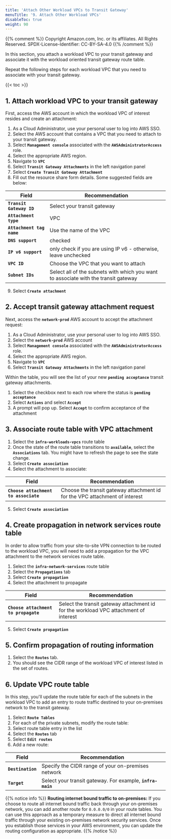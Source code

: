 ```yaml
---
title: 'Attach Other Workload VPCs to Transit Gateway'
menuTitle: '9. Attach Other Workload VPCs'
disableToc: true
weight: 90
---
```


{{% comment %}}
Copyright Amazon.com, Inc. or its affiliates. All Rights Reserved.
SPDX-License-Identifier: CC-BY-SA-4.0
{{% /comment %}}

In this section, you attach a workload VPC to your transit gateway and associate it with the workload oriented transit gateway route table.

Repeat the following steps for each workload VPC that you need to associate with your transit gateway.

{{< toc >}}

## 1. Attach workload VPC to your transit gateway

First, access the AWS account in which the workload VPC of interest resides and create an attachment:

1. As a Cloud Administrator, use your personal user to log into AWS SSO.
2. Select the AWS account that contains a VPC that you need to attach to your transit gateway.
3. Select **`Management console`** associated with the **`AWSAdministratorAccess`** role.
4. Select the appropriate AWS region.
5. Navigate to **`VPC`**
6. Select **`Transit Gateway Attachments`** in the left navigation panel
7. Select **`Create Transit Gateway Attachment`**
8. Fill out the resource share form details.  Some suggested fields are below:

|Field|Recommendation|
|-----|---------------|
|**`Transit Gateway ID`**|Select your transit gateway|
|**`Attachment type`**|VPC|
|**`Attachment tag name`**|Use the name of the VPC|
|**`DNS support`**|checked|
|**`IP v6 support`**|only check if you are using IP v6 - otherwise, leave unchecked|
|**`VPC ID`**|Choose the VPC that you want to attach|
|**`Subnet IDs`**|Select all of the subnets with which you want to associate with the transit gateway|

9. Select **`Create attachment`**

## 2. Accept transit gateway attachment request

Next, access the **`network-prod`** AWS account to accept the attachment request:

1. As a Cloud Administrator, use your personal user to log into AWS SSO.
2. Select the **`network-prod`** AWS account
3. Select **`Management console`** associated with the **`AWSAdministratorAccess`** role.
4. Select the appropriate AWS region.
5. Navigate to **`VPC`**
6. Select **`Transit Gateway Attachments`** in the left navigation panel

Within the table, you will see the list of your new **`pending acceptance`** transit gateway attachments.

1. Select the checkbox next to each row where the status is **`pending acceptance`** 
2. Select **`Actions`** and select **`Accept`**
3. A prompt will pop up. Select **`Accept`** to confirm acceptance of the attachment

## 3. Associate route table with VPC attachment

1. Select the **`infra-workloads-vpcs`** route table
2. Once the state of the route table transitions to **`available`**, select the **`Associations`** tab. You might have to refresh the page to see the state change.
3. Select **`Create association`**
4. Select the attachment to associate:

|Field|Recommendation|
|-----|---------------|
|**`Choose attachment to associate`**|Choose the transit gateway attachment id for the VPC attachment of interest|

5. Select **`Create association`**

## 4. Create propagation in network services route table

In order to allow traffic from your site-to-site VPN connection to be routed to the workload VPC, you will need to add a propagation for the VPC attachment to the network services route table.

1. Select the **`infra-network-services`** route table
2. Select the **`Propagations`** tab
3. Select **`Create propagation`**
4. Select the attachment to propagate

|Field|Recommendation|
|-----|---------------|
|**`Choose attachment to propagate`**|Select the transit gateway attachment id for the workload VPC attachment of interest|

5. Select **`Create propagation`**

## 5. Confirm propagation of routing information

1. Select the **`Routes`** tab.
2. You should see the CIDR range of the workload VPC of interest listed in the set of routes.

## 6. Update VPC route table

In this step, you'll update the route table for each of the subnets in the workload VPC to add an entry to route traffic destined to your on-premises network to the transit gateway.

1. Select **`Route Tables`**
2. For each of the private subnets, modify the route table:
  1. Select route table entry in the list
  2. Select the **`Routes`** tab
  3. Select **`Edit routes`**
  4. Add a new route:

|Field|Recommendation|
|-----|---------------|
|**`Destination`**|Specify the CIDR range of your on-premises network|
|**`Target`**|Select your transit gateway. For example, **`infra-main`**|

{{% notice info %}}
**Routing internet bound traffic to on-premises:** If you choose to route all internet bound traffic back through your on-premises network, you can add another route for `0.0.0.0/0` in your route tables. You can use this approach as a temporary measure to direct all internet bound traffic through your existing on-premises network security services. Once you establish those services in your AWS environment, you can update the routing configuration as appropriate.
{{% /notice %}}